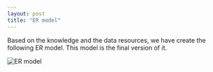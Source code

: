 ```yaml
---
layout: post
title: "ER model"
---
```


Based on the knowledge and the data resources, we have create the following ER model.
This model is the final version of it.

<img src="ER-v2.png.png"
     alt="ER model"/>
